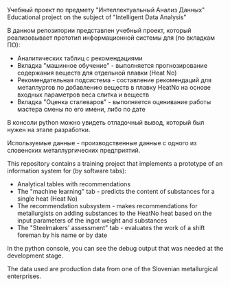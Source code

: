 Учебный проект по предмету "Интеллектуальный Анализ Данных"
Educational project on the subject of "Intelligent Data Analysis"

В данном репозитории представлен учебный проект, который реализовывает прототип информационной системы для (по вкладкам ПО):
* Аналитических таблиц с рекомендациями
* Вкладка "машинное обучение" - выполняется прогнозирование содержания веществ для отдельной плавки (Heat No)
* Рекомендательная подсистема - составление рекомендаций для металлургов по добавлению веществ в плавку HeatNo на основе входных параметров веса слитка и веществ
* Вкладка "Оценка сталеваров" - выполняется оценивание работы мастера смены по его имени, либо по дате

В консоли python можно увидеть отладочный вывод, который был нужен на этапе разработки.

Используемые данные - производственные данные с одного из словенских металлургических предприятий.


This repository contains a training project that implements a prototype of an information system for (by software tabs):
* Analytical tables with recommendations
* The "machine learning" tab - predicts the content of substances for a single heat (Heat No)
* The recommendation subsystem - makes recommendations for metallurgists on adding substances to the HeatNo heat based on the input parameters of the ingot weight and substances
* The "Steelmakers' assessment" tab - evaluates the work of a shift foreman by his name or by date

In the python console, you can see the debug output that was needed at the development stage.

The data used are production data from one of the Slovenian metallurgical enterprises.
